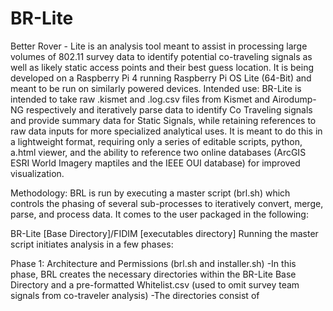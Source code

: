# BR-Lite
Better Rover - Lite is an analysis tool meant to assist in processing large volumes of 802.11 survey data to identify potential co-traveling signals as well as likely static access points and their best guess location. It is being developed on a Raspberry Pi 4 running Raspberry Pi OS Lite (64-Bit) and meant to be run on similarly powered devices.
Intended use: BR-Lite is intended to take raw .kismet and .log.csv files from Kismet and Airodump-NG respectively and iteratively parse data to identify Co Traveling signals and provide summary data for Static Signals, while retaining references to raw data inputs for more specialized analytical uses. It is meant to do this in a lightweight format, requiring only a series of editable scripts, python, a.html viewer, and the ability to reference two online databases (ArcGIS ESRI World Imagery maptiles and the IEEE OUI database) for improved visualization. 


Methodology: BRL is run by executing a master script (brl.sh) which controls the phasing of several sub-processes to iteratively convert, merge, parse, and process data. It comes to the user packaged in the following:

BR-Lite [Base Directory]/FIDIM [executables directory]
Running the master script initiates analysis in a few phases:

Phase 1: Architecture and Permissions (brl.sh and installer.sh)
-In this phase, BRL creates the necessary directories within the BR-Lite Base Directory and a pre-formatted Whitelist.csv (used to omit survey team signals from co-traveler analysis)
-The directories consist of 
